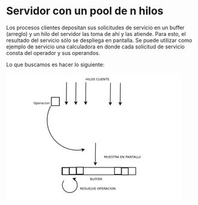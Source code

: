 # Servidor con un pool de n hilos

Los procesos clientes depositan
sus solicitudes de servicio en un buffer (arreglo) y un hilo del servidor las toma de ahí y las
atiende. Para esto, el resultado del servicio sólo se despliega en pantalla. Se puede
utilizar como ejemplo de servicio una calculadora en donde cada solicitud de servicio
consta del operador y sus operandos.

Lo que buscamos es hacer lo siguiente:

![im1](img/Pool.png)
